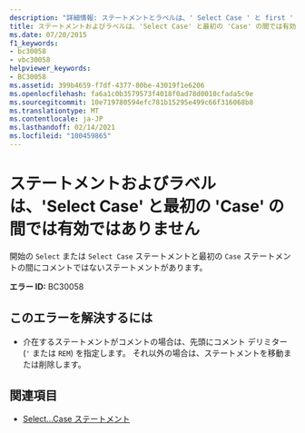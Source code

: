 ```yaml
---
description: "詳細情報: ステートメントとラベルは、' Select Case ' と first ' Case の間では無効です"
title: ステートメントおよびラベルは、'Select Case' と最初の 'Case' の間では有効ではありません
ms.date: 07/20/2015
f1_keywords:
- bc30058
- vbc30058
helpviewer_keywords:
- BC30058
ms.assetid: 399b4659-f7df-4377-80be-43019f1e6206
ms.openlocfilehash: fa6a1c0b3579573f4018f0ad78d0010cfada5c9e
ms.sourcegitcommit: 10e719780594efc781b15295e499c66f316068b8
ms.translationtype: MT
ms.contentlocale: ja-JP
ms.lasthandoff: 02/14/2021
ms.locfileid: "100459865"
---
```

# <a name="statements-and-labels-are-not-valid-between-select-case-and-first-case"></a>ステートメントおよびラベルは、'Select Case' と最初の 'Case' の間では有効ではありません

開始の `Select` または `Select Case` ステートメントと最初の `Case` ステートメントの間にコメントではないステートメントがあります。  
  
 **エラー ID:** BC30058  
  
## <a name="to-correct-this-error"></a>このエラーを解決するには  
  
- 介在するステートメントがコメントの場合は、先頭にコメント デリミター (`'` または `REM`) を指定します。 それ以外の場合は、ステートメントを移動または削除します。  
  
## <a name="see-also"></a>関連項目

- [Select...Case ステートメント](../language-reference/statements/select-case-statement.md)
